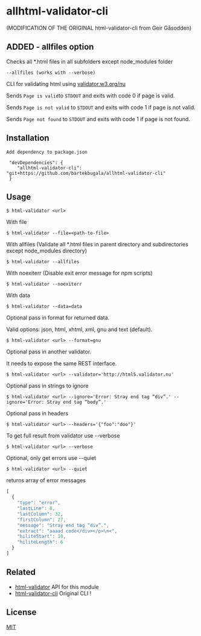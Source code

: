 # allhtml-validator-cli
(MODIFICATION OF THE ORIGINAL html-validator-cli from Geir Gåsodden)

## ADDED - allfiles option
Checks all *.html files in all subfolders except node_modules folder

```
--allfiles (works with --verbose)
```


CLI for validating html using [validator.w3.org/nu](http://validator.w3.org/nu/)

Sends ```Page is valid```to ```STDOUT``` and exits with code 0 if page is valid.

Sends ```Page is not valid``` to ```STDOUT``` and exits with code 1 if page is not valid.

Sends ```Page not found``` to ```STDOUT``` and exits with code 1 if page is not found.

## Installation

```
Add dependency to package.json

 "devDependencies": {
    "allhtml-validator-cli": "git+https://github.com/bartekbugala/allhtml-validator-cli"
 }

```

## Usage

```
$ html-validator <url>
```

With file

```
$ html-validator --file=<path-to-file>
```

With allfiles
 (Validate all *.html files in parent directory and subdirectories except node_modules directory)

```
$ html-validator --allfiles
````

With noexiterr
 (Disable exit error message for npm scripts)

```
$ html-validator --noexiterr
```


With data

```
$ html-validator --data=data
```

Optional pass in format for returned data.

Valid options: json, html, xhtml, xml, gnu and text (default).

```
$ html-validator <url> --format=gnu
```

Optional pass in another validator.

It needs to expose the same REST interface.

```
$ html-validator <url> --validator='http://html5.validator.nu'
```

Optional pass in strings to ignore

```
$ html-validator <url> --ignore='Error: Stray end tag “div”.' --ignore='Error: Stray end tag “body”.'
```
Optional pass in headers

```
$ html-validator <url> --headers='{"foo":"doo"}'
```

To get full result from validator use --verbose

```
$ html-validator <url> --verbose
```

Optional, only get errors use --quiet

```
$ html-validator <url> --quiet
```

returns array of error messages

```JavaScript
[
  {
    "type": "error",
    "lastLine": 8,
    "lastColumn": 32,
    "firstColumn": 27,
    "message": "Stray end tag “div”.",
    "extract": "aaaad code</div></p>\n<",
    "hiliteStart": 10,
    "hiliteLength": 6
  }
]
```

## Related

- [html-validator](https://github.com/zrrrzzt/html-validator) API for this module
- [html-validator-cli](https://github.com/zrrrzzt/html-validator-cli) Original CLI !

## License

[MIT](LICENSE)
